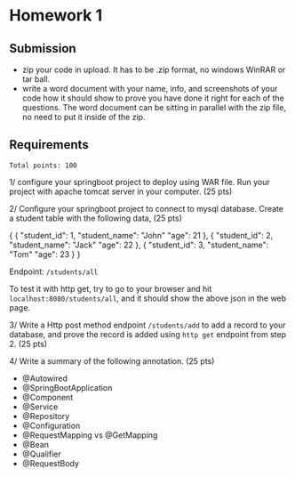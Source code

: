 # Homework 1

## Submission

* zip your code in upload. It has to be .zip format, no windows WinRAR or tar ball.
* write a word document with your name, info, and screenshots of your code how it should show to prove you have done it right for each of the questions. The word document can be sitting in parallel with the zip file, no need to put it inside of the zip.

## Requirements

`Total points: 100`

1/ configure your springboot project to deploy using WAR file. 
Run your project with apache tomcat server in your computer. (25 pts)

2/ Configure your springboot project to connect to mysql database. Create a student table with the following data, (25 pts)

{
  {
    "student_id": 1,
    "student_name": "John"
    "age": 21
  },
  {
    "student_id": 2,
    "student_name": "Jack"
    "age": 22
  },
  {
    "student_id": 3,
    "student_name": "Tom"
    "age": 23
  }
}

Endpoint: `/students/all`

To test it with http get, try to go to your browser and hit `localhost:8080/students/all`, and it should show the above json in the web page.

3/ Write a Http post method endpoint `/students/add` to add a record to your database, and prove the record is added using `http get` endpoint from step 2. (25 pts)

4/ Write a summary of the following annotation. (25 pts)

- @Autowired
- @SpringBootApplication
- @Component
- @Service
- @Repository
- @Configuration
- @RequestMapping vs @GetMapping
- @Bean
- @Qualifier
- @RequestBody


